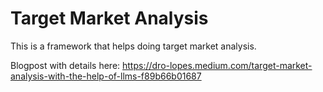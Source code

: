 # Target Market Analysis

This is a framework that helps doing target market analysis.

Blogpost with details here: https://dro-lopes.medium.com/target-market-analysis-with-the-help-of-llms-f89b66b01687

